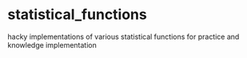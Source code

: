 # statistical_functions
hacky implementations of various statistical functions for practice and knowledge implementation

